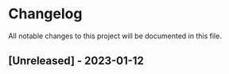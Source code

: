 # Changelog

All notable changes to this project will be documented in this file.

## [Unreleased] - 2023-01-12